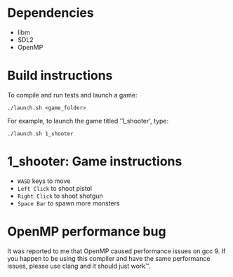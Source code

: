 # Dependencies

- libm
- SDL2
- OpenMP

# Build instructions

To compile and run tests and launch a game:

`./launch.sh <game_folder>`

For example, to launch the game titled '1_shooter', type:

`./launch.sh 1_shooter`


# 1_shooter: Game instructions

- `WASD` keys to move
- `Left Click` to shoot pistol
- `Right Click` to shoot shotgun
- `Space Bar` to spawn more monsters


# OpenMP performance bug

It was reported to me that OpenMP caused performance issues on gcc 9. If you happen to be using this compiler and have the same performance issues, please use clang and it should just work™.
